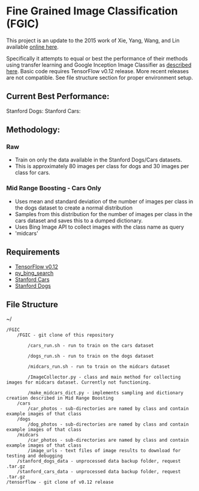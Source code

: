 # Fine Grained Image Classification (FGIC)
This project is an update to the 2015 work of Xie, Yang, Wang, and Lin available [online here](http://vcl.ucsd.edu/~sxie/pdf/hyper-cvpr2015.pdf). 

Specifically it attempts to equal or best the performance of their methods using transfer learning and Google Inception Image Classifier as [described here](https://research.googleblog.com/2016/03/train-your-own-image-classifier-with.html).
Basic code requires TensorFlow v0.12 release.  More recent releases are not compatible.  See file structure section for proper environment setup.

## Current Best Performance:
Stanford Dogs: 
Stanford Cars:

## Methodology:
### Raw
- Train on only the data available in the Stanford Dogs/Cars datasets.
- This is approximately 80 images per class for dogs and 30 images per class for cars.
### Mid Range Boosting - Cars Only
- Uses mean and standard deviation of the number of images per class in the dogs dataset to create a normal distribution
- Samples from this distribution for the number of images per class in the cars dataset and saves this to a dumped dictionary.
- Uses Bing Image API to collect images with the class name as query
- 'midcars'
 
## Requirements
- [TensorFlow v0.12](https://www.tensorflow.org/)
- [py_bing_search](https://pypi.python.org/pypi/py-bing-search/0.2.6)
- [Stanford Cars](http://ai.stanford.edu/~jkrause/cars/car_dataset.html)
- [Stanford Dogs](http://vision.stanford.edu/aditya86/ImageNetDogs/)

## File Structure
~/
    
    /FGIC
        /FGIC - git clone of this repository
            
            /cars_run.sh - run to train on the cars dataset
            
            /dogs_run.sh - run to train on the dogs dataset
            
            /midcars_run.sh - run to train on the midcars dataset
            
            /ImageCollector.py - class and main method for collecting images for midcars dataset. Currently not functioning.
            
            /make_midcars_dict.py - implements sampling and dictionary creation described in Mid Range Boosting
        /cars
            /car_photos - sub-directories are named by class and contain example images of that class
        /dogs
            /dog_photos - sub-directories are named by class and contain example images of that class
        /midcars
            /car_photos - sub-directories are named by class and contain example images of that class
            /image_urls - text files of image results to download for testing and debugging
        /stanford_dogs_data - unprocessed data backup folder, request .tar.gz
        /stanford_cars_data - unprocessed data backup folder, request .tar.gz
    /tensorflow - git clone of v0.12 release
